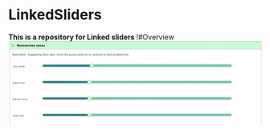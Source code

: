 # LinkedSliders
<B>This is a repository for Linked sliders </B>
!#Overview
![alt text](IMG/d96f0bb086707422ee4580b616af1fc8.gif "sliders")
